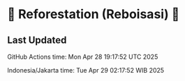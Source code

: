 
# 🌳 Reforestation (Reboisasi) 🌲

## Last Updated

GitHub Actions time: Mon Apr 28 19:17:52 UTC 2025

Indonesia/Jakarta time: Tue Apr 29 02:17:52 WIB 2025
